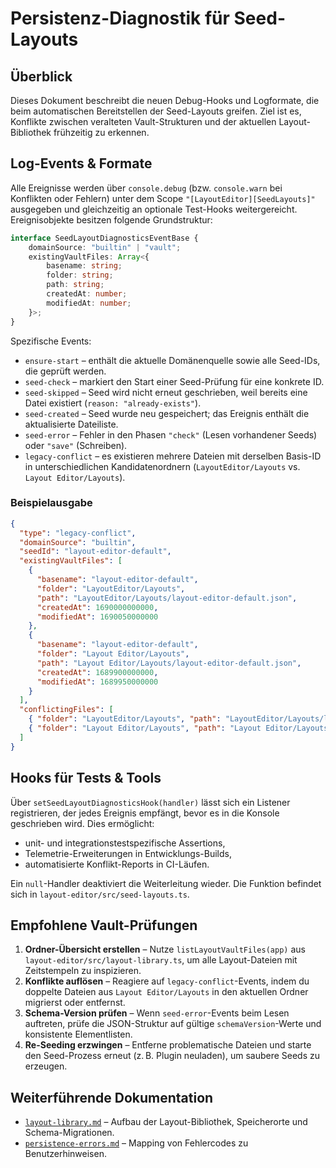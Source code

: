 # Persistenz-Diagnostik für Seed-Layouts

## Überblick

Dieses Dokument beschreibt die neuen Debug-Hooks und Logformate, die beim automatischen Bereitstellen der Seed-Layouts greifen. Ziel ist es, Konflikte zwischen veralteten Vault-Strukturen und der aktuellen Layout-Bibliothek frühzeitig zu erkennen.

## Log-Events & Formate

Alle Ereignisse werden über `console.debug` (bzw. `console.warn` bei Konflikten oder Fehlern) unter dem Scope `"[LayoutEditor][SeedLayouts]"` ausgegeben und gleichzeitig an optionale Test-Hooks weitergereicht. Ereignisobjekte besitzen folgende Grundstruktur:

```ts
interface SeedLayoutDiagnosticsEventBase {
    domainSource: "builtin" | "vault";
    existingVaultFiles: Array<{
        basename: string;
        folder: string;
        path: string;
        createdAt: number;
        modifiedAt: number;
    }>;
}
```

Spezifische Events:

- `ensure-start` – enthält die aktuelle Domänenquelle sowie alle Seed-IDs, die geprüft werden.
- `seed-check` – markiert den Start einer Seed-Prüfung für eine konkrete ID.
- `seed-skipped` – Seed wird nicht erneut geschrieben, weil bereits eine Datei existiert (`reason: "already-exists"`).
- `seed-created` – Seed wurde neu gespeichert; das Ereignis enthält die aktualisierte Dateiliste.
- `seed-error` – Fehler in den Phasen `"check"` (Lesen vorhandener Seeds) oder `"save"` (Schreiben).
- `legacy-conflict` – es existieren mehrere Dateien mit derselben Basis-ID in unterschiedlichen Kandidatenordnern (`LayoutEditor/Layouts` vs. `Layout Editor/Layouts`).

### Beispielausgabe

```json
{
  "type": "legacy-conflict",
  "domainSource": "builtin",
  "seedId": "layout-editor-default",
  "existingVaultFiles": [
    {
      "basename": "layout-editor-default",
      "folder": "LayoutEditor/Layouts",
      "path": "LayoutEditor/Layouts/layout-editor-default.json",
      "createdAt": 1690000000000,
      "modifiedAt": 1690050000000
    },
    {
      "basename": "layout-editor-default",
      "folder": "Layout Editor/Layouts",
      "path": "Layout Editor/Layouts/layout-editor-default.json",
      "createdAt": 1689900000000,
      "modifiedAt": 1689950000000
    }
  ],
  "conflictingFiles": [
    { "folder": "LayoutEditor/Layouts", "path": "LayoutEditor/Layouts/layout-editor-default.json", "basename": "layout-editor-default" },
    { "folder": "Layout Editor/Layouts", "path": "Layout Editor/Layouts/layout-editor-default.json", "basename": "layout-editor-default" }
  ]
}
```

## Hooks für Tests & Tools

Über `setSeedLayoutDiagnosticsHook(handler)` lässt sich ein Listener registrieren, der jedes Ereignis empfängt, bevor es in die Konsole geschrieben wird. Dies ermöglicht:

- unit- und integrationstestspezifische Assertions,
- Telemetrie-Erweiterungen in Entwicklungs-Builds,
- automatisierte Konflikt-Reports in CI-Läufen.

Ein `null`-Handler deaktiviert die Weiterleitung wieder. Die Funktion befindet sich in `layout-editor/src/seed-layouts.ts`.

## Empfohlene Vault-Prüfungen

1. **Ordner-Übersicht erstellen** – Nutze `listLayoutVaultFiles(app)` aus `layout-editor/src/layout-library.ts`, um alle Layout-Dateien mit Zeitstempeln zu inspizieren.
2. **Konflikte auflösen** – Reagiere auf `legacy-conflict`-Events, indem du doppelte Dateien aus `Layout Editor/Layouts` in den aktuellen Ordner migrierst oder entfernst.
3. **Schema-Version prüfen** – Wenn `seed-error`-Events beim Lesen auftreten, prüfe die JSON-Struktur auf gültige `schemaVersion`-Werte und konsistente Elementlisten.
4. **Re-Seeding erzwingen** – Entferne problematische Dateien und starte den Seed-Prozess erneut (z. B. Plugin neuladen), um saubere Seeds zu erzeugen.

## Weiterführende Dokumentation

- [`layout-library.md`](../layout-editor/docs/layout-library.md) – Aufbau der Layout-Bibliothek, Speicherorte und Schema-Migrationen.
- [`persistence-errors.md`](../layout-editor/docs/persistence-errors.md) – Mapping von Fehlercodes zu Benutzerhinweisen.
